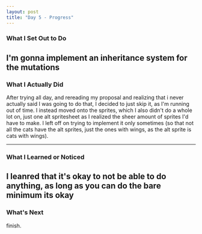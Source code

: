 ```yaml
---
layout: post
title: "Day 5 - Progress"
---
```


### What I Set Out to Do
I'm gonna implement an inheritance system for the mutations
---

### What I Actually Did

After trying all day, and rereading my proposal and realizing that i never actually said I was going to do that, I decided to just skip it, 
as I'm running out of time. I instead moved onto the sprites, which I also didn't do a whole lot on, just one alt spritesheet as I realized 
the sheer amount of sprites I'd have to make. I left off on trying to implement it only sometimes (so that not all the cats have the alt sprites,
just the ones with wings, as the alt sprite is cats with wings).

---

### What I Learned or Noticed

I leanred that it's okay to not be able to do anything, as long as you can do the bare minimum its okay
---

### What's Next

finish.
